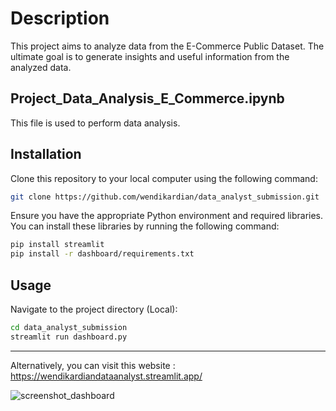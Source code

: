 # Description
This project aims to analyze data from the E-Commerce Public Dataset. The ultimate goal is to generate insights and useful information from the analyzed data.

## Project_Data_Analysis_E_Commerce.ipynb
This file is used to perform data analysis.

## Installation
Clone this repository to your local computer using the following command:

```bash
git clone https://github.com/wendikardian/data_analyst_submission.git
```

Ensure you have the appropriate Python environment and required libraries. You can install these libraries by running the following command:
<br>
```bash
pip install streamlit
pip install -r dashboard/requirements.txt
```

## Usage
Navigate to the project directory (Local):
```bash
cd data_analyst_submission
streamlit run dashboard.py
```
-----

Alternatively, you can visit this website  : https://wendikardiandataanalyst.streamlit.app/

![screenshot_dashboard](https://github.com/wendikardian/data_analyst_submission/assets/69452468/4279ae80-bc97-4bfd-9b9c-662984925254)

